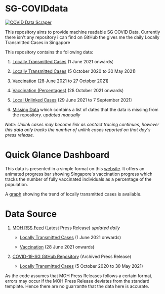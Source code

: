 # SG-COVIDdata
[![COVID Data Scraper](https://github.com/liang-zhengxin/SG-COVIDdata/actions/workflows/covidscraper.yml/badge.svg?branch=main)](https://github.com/liang-zhengxin/SG-COVIDdata/actions/workflows/covidscraper.yml)

This repository aims to provide machine readable SG COVID Data. Currently there isn't any repository i can find on GitHub the gives me the daily Locally Transmitted Cases in Singapore

This repository contains the following data:

1. [Locally Transmitted Cases](data/dailyLocalCases.json) (1 June 2021 onwards)

2. [Locally Transmitted Cases](data/dailyLocalCases-pre1jun21.json) (5 October 2020 to 30 May 2021)

3. [Vaccination](data/dailyVaxData.json) (28 June 2021 to 27 October 2021)

4. [Vaccination (Percentages)](data/dailyVaxDataPercent.json) (28 October 2021 onwards)


5. [Local Unlinked Cases](data/dailyLocalUnlinkCases.json) (29 June 2021 to 7 September 2021) 


6. [Missing Data](missing-data.json) which contains a list of dates that the data is missing from the repository. *updated manually*

*Note: Unlink cases may become link as contact tracing continues, however this data only tracks the number of unlink cases reported on that day's press release.*

# Quick Glance Dashboard

This data is presented in a simple format on this [website](https://liang-zhengxin.github.io/SG-COVIDdata). It offers an animated progress bar showing Singapore's vaccination progress which tracks the number of fully vaccinated individuals as a percentage of the population.

A [graph](https://liang-zhengxin.github.io/SG-COVIDdata/graph) showing the trend of locally transmitted cases is avaliable.


# Data Source

1. [MOH RSS Feed](https://www.moh.gov.sg/feeds/news-highlights) (Latest Press Release) *updated daily*
 
    * [Locally Transmitted Cases](data/dailyLocalCases.json) (1 June 2021 onwards)

    * [Vaccination](data/dailyVaxData.json) (28 June 2021 onwards)

2. [COVID-19-SG GitHub Repository](https://github.com/alphamodel/COVID-19-SG) (Archived Press Release)

    * [Locally Transmitted Cases](data/dailyLocalCases-pre1jun21.json) (5 October 2020 to 30 May 2021)




As the code assumes that MOH Press Releases follows a certain format, errors may occur if the MOH Press Release deviates from the standard template. Hence there are no guarrantte that the data here is accurate.
